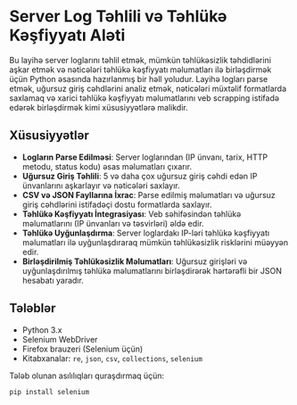 # Server Log Təhlili və Təhlükə Kəşfiyyatı Aləti

Bu layihə server loglarını təhlil etmək, mümkün təhlükəsizlik təhdidlərini aşkar etmək və nəticələri təhlükə kəşfiyyatı məlumatları ilə birləşdirmək üçün Python əsasında hazırlanmış bir həll yoludur. Layihə logları parse etmək, uğursuz giriş cəhdlərini analiz etmək, nəticələri müxtəlif formatlarda saxlamaq və xarici təhlükə kəşfiyyatı məlumatlarını veb scrapping istifadə edərək birləşdirmək kimi xüsusiyyətlərə malikdir.

## Xüsusiyyətlər

- **Logların Parse Edilməsi**: Server loglarından (IP ünvanı, tarix, HTTP metodu, status kodu) əsas məlumatları çıxarır.
- **Uğursuz Giriş Təhlili**: 5 və daha çox uğursuz giriş cəhdi edən IP ünvanlarını aşkarlayır və nəticələri saxlayır.
- **CSV və JSON Fayllarına İxrac**: Parse edilmiş məlumatları və uğursuz giriş cəhdlərini istifadəçi dostu formatlarda saxlayır.
- **Təhlükə Kəşfiyyatı İntegrasiyası**: Veb səhifəsindən təhlükə məlumatlarını (IP ünvanları və təsvirləri) əldə edir.
- **Təhlükə Uyğunlaşdırma**: Server loglardakı IP-ləri təhlükə kəşfiyyatı məlumatları ilə uyğunlaşdıraraq mümkün təhlükəsizlik risklərini müəyyən edir.
- **Birləşdirilmiş Təhlükəsizlik Məlumatları**: Uğursuz girişləri və uyğunlaşdırılmış təhlükə məlumatlarını birləşdirərək hərtərəfli bir JSON hesabatı yaradır.

## Tələblər

- Python 3.x
- Selenium WebDriver
- Firefox brauzeri (Selenium üçün)
- Kitabxanalar: `re`, `json`, `csv`, `collections`, `selenium`

Tələb olunan asılılıqları quraşdırmaq üçün:

```bash
pip install selenium
